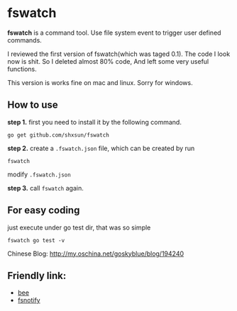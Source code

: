 # fswatch
**fswatch** is a command tool. Use file system event to trigger user defined commands. 

I reviewed the first version of fswatch(which was taged 0.1). The code I look now is shit. So I deleted almost 80% code, And left some very useful functions.

This version is works fine on mac and linux. Sorry for windows.

## How to use
**step 1.** first you need to install it by the following command.

	go get github.com/shxsun/fswatch

**step 2.** create a `.fswatch.json` file, which can be created by run 

	fswatch

modify `.fswatch.json`

**step 3.** call `fswatch` again.

## For easy coding
just execute under go test dir, that was so simple

	fswatch go test -v

Chinese Blog: <http://my.oschina.net/goskyblue/blog/194240>

## Friendly link: 
* [bee](https://github.com/astaxie/bee)
* [fsnotify](https://github.com/howeyc/fsnotify)
